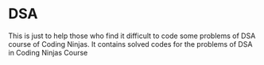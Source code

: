 # DSA
This is just to help those who find it difficult to code some problems of DSA course of Coding Ninjas.
It contains solved codes for the problems of DSA in Coding Ninjas Course

